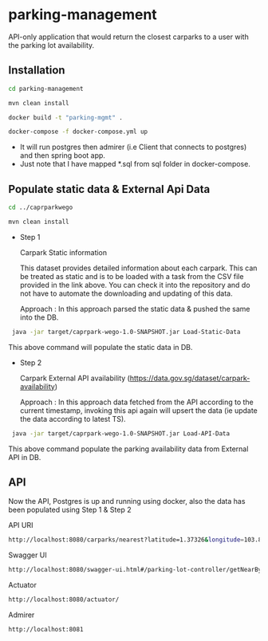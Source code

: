 # parking-management

API-only application that would return the closest carparks to a user with the parking lot availability.

## Installation
```bash
cd parking-management
```
```bash
mvn clean install
```

```bash
docker build -t "parking-mgmt" .
```
```bash
docker-compose -f docker-compose.yml up
```
- It will run postgres then admirer (i.e Client that connects to postgres) and then spring boot app.
- Just note that I have mapped *.sql from sql folder in docker-compose.



## Populate static data & External Api Data
```bash
cd ../caprparkwego
```
```bash
mvn clean install
```
- Step 1

   Carpark Static information

   This dataset provides detailed information about each carpark. This can be treated as static and is to
be loaded with a task from the CSV file provided in the link above. You can check it into the repository
and do not have to automate the downloading and updating of this data.

  Approach : In this approach parsed the static data & pushed the same into the DB.

```bash
 java -jar target/caprpark-wego-1.0-SNAPSHOT.jar Load-Static-Data
```

This above command will populate the static data in DB.

- Step 2

  Carpark External API availability (https://data.gov.sg/dataset/carpark-availability)

  Approach : In this approach data fetched from the API according to the current timestamp, invoking this api again will upsert the data (ie update the data according to latest TS).
```bash
 java -jar target/caprpark-wego-1.0-SNAPSHOT.jar Load-API-Data
```
This above command populate the parking availability data from External API in DB.


## API
Now the API, Postgres is up and running using docker, also the data has been populated using Step 1 & Step 2


API URI
```bash
http://localhost:8080/carparks/nearest?latitude=1.37326&longitude=103.897&page=1&per_page=3
```
Swagger UI
```bash
http://localhost:8080/swagger-ui.html#/parking-lot-controller/getNearByAvailableParkingSlotsUsingGET
```
Actuator
```bash
http://localhost:8080/actuator/
```
Admirer
```bash
http://localhost:8081
```
